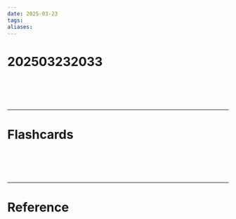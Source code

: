 ```yaml
---
date: 2025-03-23
tags: 
aliases:
---
```

# 202503232033


# ‌
---
# Flashcards


# ‌
---
# Reference
